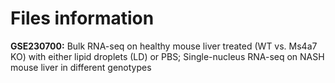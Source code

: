 # Files information

**GSE230700:** Bulk RNA-seq on healthy mouse liver treated (WT vs. Ms4a7 KO) with either lipid droplets (LD) or PBS; Single-nucleus RNA-seq on NASH mouse liver in different genotypes
